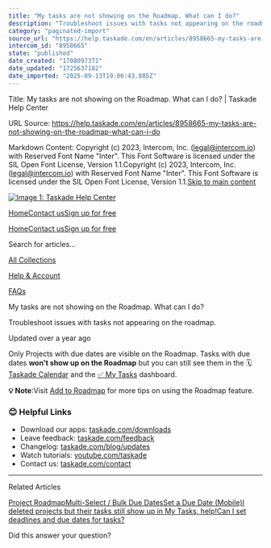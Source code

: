```yaml
---
title: "My tasks are not showing on the Roadmap. What can I do?"
description: "Troubleshoot issues with tasks not appearing on the roadmap."
category: "paginated-import"
source_url: "https://help.taskade.com/en/articles/8958665-my-tasks-are-not-showing-on-the-roadmap-what-can-i-do"
intercom_id: "8958665"
state: "published"
date_created: "1708097371"
date_updated: "1725637182"
date_imported: "2025-09-13T19:06:43.885Z"
---
```


Title: My tasks are not showing on the Roadmap. What can I do? | Taskade Help Center

URL Source: https://help.taskade.com/en/articles/8958665-my-tasks-are-not-showing-on-the-roadmap-what-can-i-do

Markdown Content:
Copyright (c) 2023, Intercom, Inc. (legal@intercom.io) with Reserved Font Name "Inter". This Font Software is licensed under the SIL Open Font License, Version 1.1.Copyright (c) 2023, Intercom, Inc. (legal@intercom.io) with Reserved Font Name "Inter". This Font Software is licensed under the SIL Open Font License, Version 1.1.[Skip to main content](https://help.taskade.com/en/articles/8958665-my-tasks-are-not-showing-on-the-roadmap-what-can-i-do#main-content)

[![Image 1: Taskade Help Center](https://downloads.intercomcdn.com/i/o/490280/d14603621e78c833c2d0e66f/2d1230f35f3009fff25b2989e93312a5.png)](https://help.taskade.com/en/)

[Home](https://www.taskade.com/)[Contact us](https://www.taskade.com/contact)[Sign up for free](https://www.taskade.com/signup)

[Home](https://www.taskade.com/)[Contact us](https://www.taskade.com/contact)[Sign up for free](https://www.taskade.com/signup)

Search for articles...

[All Collections](https://help.taskade.com/en/)

[Help & Account](https://help.taskade.com/en/collections/8400891-help-account)

[FAQs](https://help.taskade.com/en/collections/8400898-faqs)

My tasks are not showing on the Roadmap. What can I do?

Troubleshoot issues with tasks not appearing on the roadmap.

Updated over a year ago

Only Projects with due dates are visible on the Roadmap. Tasks with due dates **won't show up on the Roadmap** but you can still see them in the 🗓️ [Taskade Calendar](https://intercom.help/taskade/en/articles/8958375) and the [✅ My Tasks](https://intercom.help/taskade/en/articles/8958383) dashboard.

**💡 Note**:Visit [Add to Roadmap](https://intercom.help/taskade/en/articles/8958506) for more tips on using the Roadmap feature.

### 😊 Helpful Links

*   Download our apps: [taskade.com/downloads](https://taskade.com/downloads) 
*   Leave feedback: [taskade.com/feedback](https://taskade.com/feedback) 
*   Changelog: [taskade.com/blog/updates](https://taskade.com/blog/updates) 
*   Watch tutorials: [youtube.com/taskade](https://youtube.com/taskade) 
*   Contact us: [taskade.com/contact](https://taskade.com/contact) 

* * *

Related Articles

[Project Roadmap](https://help.taskade.com/en/articles/8958506-project-roadmap)[Multi-Select / Bulk Due Dates](https://help.taskade.com/en/articles/8958525-multi-select-bulk-due-dates)[Set a Due Date (Mobile)](https://help.taskade.com/en/articles/8958574-set-a-due-date-mobile)[I deleted projects but their tasks still show up in My Tasks, help!](https://help.taskade.com/en/articles/8958637-i-deleted-projects-but-their-tasks-still-show-up-in-my-tasks-help)[Can I set deadlines and due dates for tasks?](https://help.taskade.com/en/articles/8958660-can-i-set-deadlines-and-due-dates-for-tasks)

Did this answer your question?
